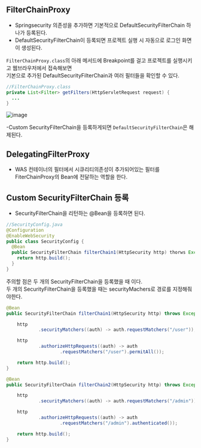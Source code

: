 ## FilterChainProxy
- Springsecurity 의존성을 추가하면 기본적으로 DefaultSecurityFilterChain 하나가 등록된다.
- DefaultSecurityFilterChain이 등록되면 프로젝트 실행 시 자동으로 로그인 화면이 생성된다.

`FilterChainProxy.class`의 아래 메서드에 Breakpoint를 걸고 프로젝트를 실행시키고 웹브라우저에서 접속해보면<br/>
기본으로 추가된 DefaultSecurityFilterChain과 여러 필터들을 확인할 수 있다.
```java
//FilterChainProxy.class
private List<Filter> getFilters(HttpServletRequest request) {
  ...
}
```
![image](https://github.com/oyatrij/my-study/assets/118187065/c24f8076-e8be-4e06-9f77-7e05e09e07fe)

-Custom SecurityFilterChain을 등록하게되면 `DefaultSecurityFilterChain`은 해제된다.

## DelegatingFilterProxy
- WAS 컨테이너의 필터에서 시큐리티의존성이 추가되어있는 필터를 FiterChainProxy의 Bean에 전달하는 역할을 한다.



## Custom SecurityFilterChain 등록
- SecurityFilterChain을 리턴하는 @Bean을 등록하면 된다.

```java
//SecurityConfig.java
@Configuration
@EnableWebSecurity
public class SecurityConfig {
  @Bean
  public SecurityFilterChain filterChain1(HttpSecurity http) thorws Exception {
    return http.build();
  }
}
```

주의할 점은 두 개의 SecurityFilterChain을 등록했을 때 이다.<br>
두 개의 SecurityFilterChain을 등록했을 때는 securityMachers로 경로를 지정해줘야한다.

```java
@Bean
public SecurityFilterChain filterChain1(HttpSecurity http) throws Exception {

    http
            .securityMatchers((auth) -> auth.requestMatchers("/user"));

    http
            .authorizeHttpRequests((auth) -> auth
                    .requestMatchers("/user").permitAll());

    return http.build();
}

@Bean
public SecurityFilterChain filterChain2(HttpSecurity http) throws Exception {

    http
            .securityMatchers((auth) -> auth.requestMatchers("/admin"));

    http
            .authorizeHttpRequests((auth) -> auth
                    .requestMatchers("/admin").authenticated());

    return http.build();
}
```
